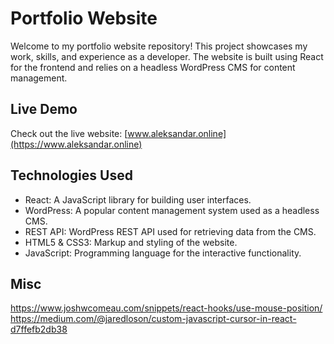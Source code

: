 # Portfolio Website

Welcome to my portfolio website repository! This project showcases my work, skills, and experience as a developer. The website is built using React for the frontend and relies on a headless WordPress CMS for content management.

## Live Demo

Check out the live website: [www.aleksandar.online](https://www.aleksandar.online)

## Technologies Used

- React: A JavaScript library for building user interfaces.
- WordPress: A popular content management system used as a headless CMS.
- REST API: WordPress REST API used for retrieving data from the CMS.
- HTML5 & CSS3: Markup and styling of the website.
- JavaScript: Programming language for the interactive functionality.

## Misc

https://www.joshwcomeau.com/snippets/react-hooks/use-mouse-position/
https://medium.com/@jaredloson/custom-javascript-cursor-in-react-d7ffefb2db38
